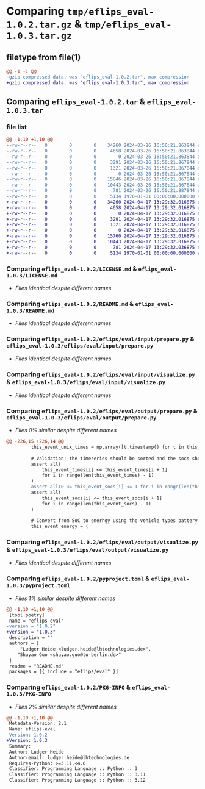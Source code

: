 # Comparing `tmp/eflips_eval-1.0.2.tar.gz` & `tmp/eflips_eval-1.0.3.tar.gz`

## filetype from file(1)

```diff
@@ -1 +1 @@
-gzip compressed data, was "eflips_eval-1.0.2.tar", max compression
+gzip compressed data, was "eflips_eval-1.0.3.tar", max compression
```

## Comparing `eflips_eval-1.0.2.tar` & `eflips_eval-1.0.3.tar`

### file list

```diff
@@ -1,10 +1,10 @@
--rw-r--r--   0        0        0    34260 2024-03-26 16:50:21.863844 eflips_eval-1.0.2/LICENSE.md
--rw-r--r--   0        0        0     4658 2024-03-26 16:50:21.863844 eflips_eval-1.0.2/README.md
--rw-r--r--   0        0        0        0 2024-03-26 16:50:21.863844 eflips_eval-1.0.2/eflips/eval/input/__init__.py
--rw-r--r--   0        0        0     3291 2024-03-26 16:50:21.867844 eflips_eval-1.0.2/eflips/eval/input/prepare.py
--rw-r--r--   0        0        0     1321 2024-03-26 16:50:21.867844 eflips_eval-1.0.2/eflips/eval/input/visualize.py
--rw-r--r--   0        0        0        0 2024-03-26 16:50:21.867844 eflips_eval-1.0.2/eflips/eval/output/__init__.py
--rw-r--r--   0        0        0    15846 2024-03-26 16:50:21.867844 eflips_eval-1.0.2/eflips/eval/output/prepare.py
--rw-r--r--   0        0        0    10443 2024-03-26 16:50:21.867844 eflips_eval-1.0.2/eflips/eval/output/visualize.py
--rw-r--r--   0        0        0      781 2024-03-26 16:50:21.887844 eflips_eval-1.0.2/pyproject.toml
--rw-r--r--   0        0        0     5134 1970-01-01 00:00:00.000000 eflips_eval-1.0.2/PKG-INFO
+-rw-r--r--   0        0        0    34260 2024-04-17 13:29:32.016875 eflips_eval-1.0.3/LICENSE.md
+-rw-r--r--   0        0        0     4658 2024-04-17 13:29:32.016875 eflips_eval-1.0.3/README.md
+-rw-r--r--   0        0        0        0 2024-04-17 13:29:32.016875 eflips_eval-1.0.3/eflips/eval/input/__init__.py
+-rw-r--r--   0        0        0     3291 2024-04-17 13:29:32.016875 eflips_eval-1.0.3/eflips/eval/input/prepare.py
+-rw-r--r--   0        0        0     1321 2024-04-17 13:29:32.016875 eflips_eval-1.0.3/eflips/eval/input/visualize.py
+-rw-r--r--   0        0        0        0 2024-04-17 13:29:32.016875 eflips_eval-1.0.3/eflips/eval/output/__init__.py
+-rw-r--r--   0        0        0    15760 2024-04-17 13:29:32.016875 eflips_eval-1.0.3/eflips/eval/output/prepare.py
+-rw-r--r--   0        0        0    10443 2024-04-17 13:29:32.016875 eflips_eval-1.0.3/eflips/eval/output/visualize.py
+-rw-r--r--   0        0        0      781 2024-04-17 13:29:32.036875 eflips_eval-1.0.3/pyproject.toml
+-rw-r--r--   0        0        0     5134 1970-01-01 00:00:00.000000 eflips_eval-1.0.3/PKG-INFO
```

### Comparing `eflips_eval-1.0.2/LICENSE.md` & `eflips_eval-1.0.3/LICENSE.md`

 * *Files identical despite different names*

### Comparing `eflips_eval-1.0.2/README.md` & `eflips_eval-1.0.3/README.md`

 * *Files identical despite different names*

### Comparing `eflips_eval-1.0.2/eflips/eval/input/prepare.py` & `eflips_eval-1.0.3/eflips/eval/input/prepare.py`

 * *Files identical despite different names*

### Comparing `eflips_eval-1.0.2/eflips/eval/input/visualize.py` & `eflips_eval-1.0.3/eflips/eval/input/visualize.py`

 * *Files identical despite different names*

### Comparing `eflips_eval-1.0.2/eflips/eval/output/prepare.py` & `eflips_eval-1.0.3/eflips/eval/output/prepare.py`

 * *Files 0% similar despite different names*

```diff
@@ -226,15 +226,14 @@
         this_event_unix_times = np.array([t.timestamp() for t in this_event_times])
 
         # Validation: the timeseries should be sorted and the socs should be in the range [0, 1] and monotonically increasing
         assert all(
             this_event_times[i] <= this_event_times[i + 1]
             for i in range(len(this_event_times) - 1)
         )
-        assert all(0 <= this_event_socs[i] <= 1 for i in range(len(this_event_socs)))
         assert all(
             this_event_socs[i] <= this_event_socs[i + 1]
             for i in range(len(this_event_socs) - 1)
         )
 
         # Convert from SoC to enerhgy using the vehicle types battery capacity
         this_event_energy = (
```

### Comparing `eflips_eval-1.0.2/eflips/eval/output/visualize.py` & `eflips_eval-1.0.3/eflips/eval/output/visualize.py`

 * *Files identical despite different names*

### Comparing `eflips_eval-1.0.2/pyproject.toml` & `eflips_eval-1.0.3/pyproject.toml`

 * *Files 1% similar despite different names*

```diff
@@ -1,10 +1,10 @@
 [tool.poetry]
 name = "eflips-eval"
-version = "1.0.2"
+version = "1.0.3"
 description = ""
 authors = [
     "Ludger Heide <ludger.heide@lhtechnologies.de>",
 	"Shuyao Guo <shuyao.guo@tu-berlin.de>"
 ]
 readme = "README.md"
 packages = [{ include = "eflips/eval" }]
```

### Comparing `eflips_eval-1.0.2/PKG-INFO` & `eflips_eval-1.0.3/PKG-INFO`

 * *Files 2% similar despite different names*

```diff
@@ -1,10 +1,10 @@
 Metadata-Version: 2.1
 Name: eflips-eval
-Version: 1.0.2
+Version: 1.0.3
 Summary: 
 Author: Ludger Heide
 Author-email: ludger.heide@lhtechnologies.de
 Requires-Python: >=3.11,<4.0
 Classifier: Programming Language :: Python :: 3
 Classifier: Programming Language :: Python :: 3.11
 Classifier: Programming Language :: Python :: 3.12
```

